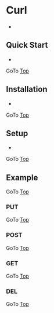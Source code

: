# Curl

- 


## Quick Start
- 

GoTo [Top](#curl)

## Installation

- 

GoTo [Top](#curl)


## Setup


- 

GoTo [Top](#curl)

## Example

GoTo [Top](#curl)

### PUT

GoTo [Top](#curl)

### POST

GoTo [Top](#curl)

### GET

GoTo [Top](#curl)

### DEL

GoTo [Top](#curl)